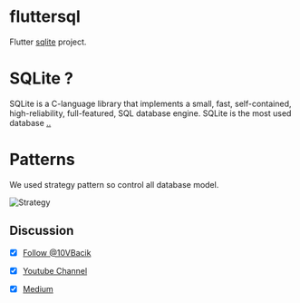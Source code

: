 # fluttersql

Flutter [sqlite](https://pub.dev/packages/sqflite#-installing-tab-) project.

# SQLite ?

SQLite is a C-language library that implements a small, fast, self-contained, high-reliability, full-featured, SQL database engine. SQLite is the most used database [..](https://www.sqlite.org/index.html)

# Patterns

We used strategy pattern so control all database model.

![Strategy](https://www.tutorialspoint.com/design_pattern/images/strategy_pattern_uml_diagram.jpg)

## Discussion

- [x] [Follow @10VBacik](https://twitter.com/10VBacik?ref_src=twsrc%5Etfw)

- [x] [Youtube Channel](https://www.youtube.com/channel/UCdUaAKTLJrPZFStzEJnpQAg)
- [x] [Medium](https://medium.com/@vbacik.10)
